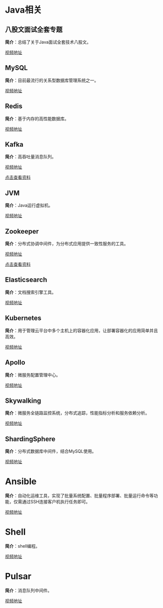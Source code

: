 # Java相关

## 八股文面试全套专题

**简介**：总结了关于Java面试全套技术八股文。

<a href="https://www.bilibili.com/video/BV1yT411H7YK" target="_blank">视频地址</a>

## MySQL

**简介**：目前最流行的关系型数据库管理系统之一。

<a href="https://www.bilibili.com/video/BV1Kr4y1i7ru" target="_blank">视频地址</a>

## Redis

**简介**：基于内存的高性能数据库。

<a href="https://www.bilibili.com/video/BV1cr4y1671t" target="_blank">视频地址</a>

## Kafka

**简介**：高吞吐量消息队列。

<a href="https://www.bilibili.com/video/BV19y4y1b7Uo" target="_blank">视频地址</a>

<a href="https://kdocs.cn/l/cbDSjvAuTrE8" target="_blank">点击查看资料</a>

## JVM

**简介**：Java运行虚拟机。

<a href="https://www.bilibili.com/video/BV1yE411Z7AP" target="_blank">视频地址</a>

## Zookeeper

**简介**：分布式协调中间件，为分布式应用提供一致性服务的工具。

<a href="https://www.bilibili.com/video/BV1M741137qY" target="_blank">视频地址</a>

<a href="https://kdocs.cn/l/clsYe41L55Ww" target="_blank">点击查看资料</a>

## Elasticsearch

**简介**：文档搜索引擎工具。

<a href="https://www.bilibili.com/video/BV1Gh411j7d6" target="_blank">视频地址</a>

## Kubernetes

**简介**：用于管理云平台中多个主机上的容器化应用，让部署容器化的应用简单并且高效。

<a href="https://www.bilibili.com/video/BV1cK4y1L7Am" target="_blank">视频地址</a>

## Apollo

**简介**：微服务配置管理中心。

<a href="https://www.bilibili.com/video/BV1eE41187sS" target="_blank">视频地址</a>

## Skywalking

**简介**：微服务全链路监控系统，分布式追踪，性能指标分析和服务依赖分析。

<a href="https://www.bilibili.com/video/BV1ZJ411s7Mn" target="_blank">视频地址</a>

## ShardingSphere

**简介**：分布式数据库中间件，结合MySQL使用。

<a href="https://www.bilibili.com/video/BV1ta411g7Jf" target="_blank">视频地址</a>

# Ansible

**简介**：自动化运维工具，实现了批量系统配置、批量程序部署、批量运行命令等功能，仅需通过SSH连接客户机执行任务即可。

<a href="https://www.bilibili.com/video/BV1eT4y177kx" target="_blank">视频地址</a>

# Shell

**简介**：shell编程。

<a href="https://www.bilibili.com/video/BV1n84y1i7td" target="_blank">视频地址</a>

# Pulsar

**简介**：消息队列中间件。

<a href="https://www.bilibili.com/video/BV1CF411v7Dh" target="_blank">视频地址</a>



